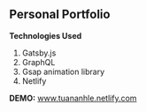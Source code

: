 ## Personal Portfolio

**Technologies Used**
1. Gatsby.js
1. GraphQL 
1. Gsap animation library
1. Netlify

**DEMO:** www.tuananhle.netlify.com

